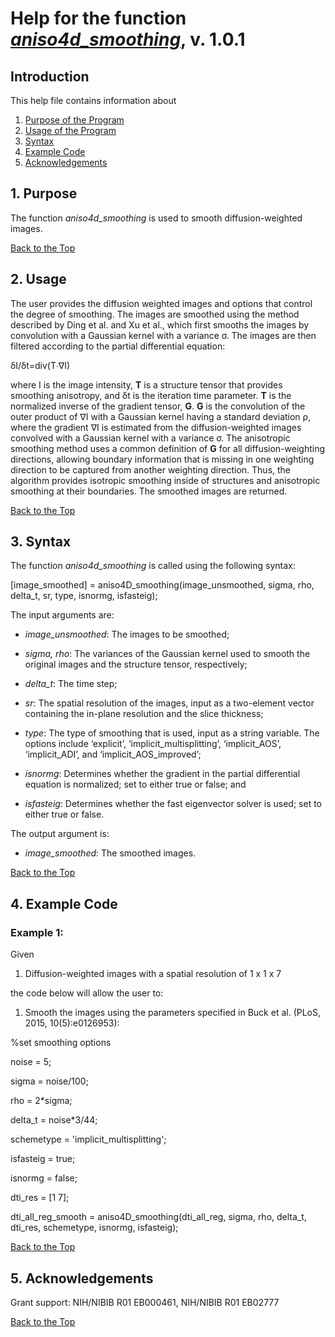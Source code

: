 # Help for the function [<i>aniso4d_smoothing</i>](https://github.com/bdamon/MuscleDTI_Toolbox/blob/master/Tractography-Functions/aniso4d_smoothing.m), v. 1.0.1

## Introduction

This help file contains information about
1) [Purpose of the Program](https://github.com/bdamon/MuscleDTI_Toolbox/blob/master/Help/Help-for-aniso4d_smoothing.md#1-Purpose)
2) [Usage of the Program](https://github.com/bdamon/MuscleDTI_Toolbox/blob/master/Help/Help-for-aniso4d_smoothing.md#2-Usage)
3) [Syntax](https://github.com/bdamon/MuscleDTI_Toolbox/blob/master/Help/Help-for-aniso4d_smoothing.md#3-Syntax)
4) [Example Code](https://github.com/bdamon/MuscleDTI_Toolbox/blob/master/Help/Help-for-aniso4d_smoothing.md#4-Example-Code)
5) [Acknowledgements](https://github.com/bdamon/MuscleDTI_Toolbox/blob/master/Help/Help-for-aniso4d_smoothing.md#5-Acknowledgements)


## 1. Purpose

The function <i>aniso4d_smoothing</i> is used to smooth diffusion-weighted images.

[Back to the Top](https://github.com/bdamon/MuscleDTI_Toolbox/blob/master/Help/Help-for-aniso4d_smoothing.md)

## 2. Usage
The user provides the diffusion weighted images and options that control the degree of smoothing. The images are smoothed using the method described by Ding et al. and Xu et al., which first smooths the images by convolution with a Gaussian kernel with a variance σ. The images are then filtered according to the partial differential equation:

  δI/δt=div(T∙∇I)

where I is the image intensity, <b>T</b> is a structure tensor that provides smoothing anisotropy, and δt is the iteration time parameter. <b>T</b> is the normalized inverse of the gradient tensor, <b>G</b>. <b>G</b> is the convolution of the outer product of ∇I with a Gaussian kernel having a standard deviation ρ, where the gradient ∇I is estimated from the diffusion-weighted images convolved with a Gaussian kernel with a variance σ.  The anisotropic smoothing method uses a common definition of <b>G</b> for all diffusion-weighting directions, allowing boundary information that is missing in one weighting direction to be captured from another weighting direction. Thus, the algorithm provides isotropic smoothing inside of structures and anisotropic smoothing at their boundaries. The smoothed images are returned.

[Back to the Top](https://github.com/bdamon/MuscleDTI_Toolbox/blob/master/Help/Help-for-aniso4d_smoothing.md)

## 3. Syntax

The function <i>aniso4d_smoothing</i> is called using the following syntax:

[image_smoothed] = aniso4D_smoothing(image_unsmoothed, sigma, rho, delta_t, sr, type, isnormg, isfasteig);

The input arguments are:

* <i>image_unsmoothed</i>: The images to be smoothed;

* <i>sigma, rho</i>: The variances of the Gaussian kernel used to smooth the original images and the structure tensor, respectively;

* <i>delta_t</i>: The time step;

* <i>sr</i>: The spatial resolution of the images, input as a two-element vector containing the in-plane resolution and the slice thickness;

* <i>type</i>: The type of smoothing that is used, input as a string variable. The options include ‘explicit’, ‘implicit_multisplitting’, ‘implicit_AOS’, ‘implicit_ADI’, and ‘implicit_AOS_improved’;

* <i>isnormg</i>: Determines whether the gradient in the partial differential equation is normalized; set to either true or false; and

* <i>isfasteig</i>: Determines whether the fast eigenvector solver is used; set to either true or false.

The output argument is:

* <i>image_smoothed</i>: The smoothed images.

[Back to the Top](https://github.com/bdamon/MuscleDTI_Toolbox/blob/master/Help/Help-for-aniso4d_smoothing.md)
 

## 4. Example Code

### Example 1:

Given 

1.	Diffusion-weighted images with a spatial resolution of 1 x 1 x 7 

the code below will allow the user to:

1.	Smooth the images using the parameters specified in Buck et al. (PLoS, 2015, 10(5):e0126953):

%set smoothing options

noise = 5;

sigma = noise/100;

rho = 2*sigma;

delta_t = noise*3/44;

schemetype = 'implicit_multisplitting';

isfasteig  = true;

isnormg = false;

dti_res = [1 7];

dti_all_reg_smooth = aniso4D_smoothing(dti_all_reg, sigma, rho, delta_t, dti_res, schemetype, isnormg, isfasteig);
 
[Back to the Top](https://github.com/bdamon/MuscleDTI_Toolbox/blob/master/Help/Help-for-aniso4d_smoothing.md)

## 5. Acknowledgements

Grant support: NIH/NIBIB R01 EB000461, NIH/NIBIB R01 EB02777

[Back to the Top](https://github.com/bdamon/MuscleDTI_Toolbox/blob/master/Help/Help-for-aniso4d_smoothing.md)
 
